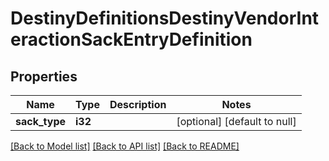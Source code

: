 # DestinyDefinitionsDestinyVendorInteractionSackEntryDefinition

## Properties
Name | Type | Description | Notes
------------ | ------------- | ------------- | -------------
**sack_type** | **i32** |  | [optional] [default to null]

[[Back to Model list]](../README.md#documentation-for-models) [[Back to API list]](../README.md#documentation-for-api-endpoints) [[Back to README]](../README.md)


